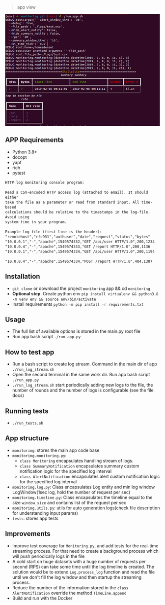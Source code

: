 > app view

<img src="./screen/moni.png" width="600">

## APP Requirements

- Python 3.8+
- docopt
- yapf
- rich
- pytest

```
HTTP log monitoring console program:

Read a CSV-encoded HTTP access log (attached to email). It should either
take the file as a parameter or read from standard input. All time-based
calculations should be relative to the timestamps in the log-file. Avoid using
system time in your program.

Example log file (first line is the header):
"remotehost","rfc931","authuser","date","request","status","bytes"
"10.0.0.1","-","apache",1549574332,"GET /api/user HTTP/1.0",200,1234
"10.0.0.4","-","apache",1549574333,"GET /report HTTP/1.0",200,1136
"10.0.0.1","-","apache",1549574334,"GET /api/user HTTP/1.0",200,1194

"10.0.0.4","-","apache",1549574334,"POST /report HTTP/1.0",404,1307
```

## Installation

- `git clone` or download the project `monitoring` app && cd `monitoring`
- **Optional step**. Create python env `pip install virtualenv && python3.8 -m venv env && source env/bin/activate`
- Install requirements `python -m pip install -r requirements.txt`

## Usage

- The full list of available options is stored in the main.py root file
- Run app bash script `./run_app.py`

## How to test app

- Run a bash script to create log stream. Command in the main dir of app `./run_log_stream.sh`
- Open the second terminal in the same work dir. Run app bash script  `./run_app.py`
- `./run_log_stream.sh` start periodically adding new logs to the file, the number of rounds and the number of logs is configurable (see the file docs)

## Running tests

- `./run_tests.sh`

## App structure

- `monitoring`: stores the main app code base
- `monitoring.monitoring.py`:
  - `class Monitoring` encapsulates handling stream of logs.
  - `class SummaryNotification` encapsulates summary custom notification logic for the specified log interval
  - `class AlertNotification` encapsulates alert custom notification logic for the specified log interval
- `monitoring.log.py`: Class encapsulates Log entity and min log window LogWindow(1sec log, hold the number of request per sec)
- `monitoring.timeline.py`: Class encapsulates the timeline equal to the size `window_size` and contains list of the request per sec
- `monitoring.utils.py`: utils for auto generation logs(check file description for understanding input params)
- `tests`: stores app tests

## Improvements

- Improve test coverage for `Monitoring.py`, and add tests for the real-time streaming process. For that need to create a background process which will push periodically logs in the file
- A cold start on huge datasets with a huge number of requests per second (RPS) can take some time until the log timeline is created. The solution would be to extend `Log.process_log` function and read the file until we don't fill the log window and then startup the streaming process.
- Reduce the number of the information stored in the `class AlertNotification` override the method `TimeLine.append`
- Build and run with the Docker

